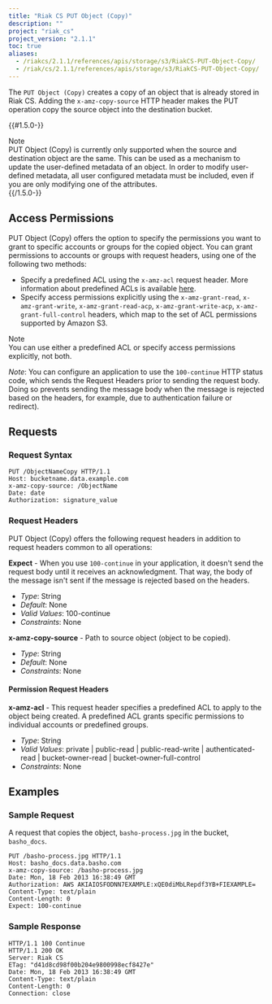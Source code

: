 ```yaml
---
title: "Riak CS PUT Object (Copy)"
description: ""
project: "riak_cs"
project_version: "2.1.1"
toc: true
aliases:
  - /riakcs/2.1.1/references/apis/storage/s3/RiakCS-PUT-Object-Copy/
  - /riak/cs/2.1.1/references/apis/storage/s3/RiakCS-PUT-Object-Copy/
---
```


The `PUT Object (Copy)` creates a copy of an object that is already stored in Riak CS. Adding the `x-amz-copy-source` HTTP header makes the PUT operation copy the source object into the destination bucket.

{{#1.5.0-}}

<div class="note">
<div class="title">Note</div>
PUT Object (Copy) is currently only supported when the source and destination object are the same. This can be used as a mechanism to update the user-defined metadata of an object. In order to modify user-defined metadata, all user configured metadata must be included, even if you are only modifying one of the attributes.
</div>
{{/1.5.0-}}

## Access Permissions

PUT Object (Copy) offers the option to specify the permissions you want to grant to specific accounts or groups for the copied object. You can grant permissions to accounts or groups with request headers, using one of the following two methods:

* Specify a predefined ACL using the `x-amz-acl` request header. More information about predefined ACLs is available [here](http://docs.amazonwebservices.com/AmazonS3/latest/dev/ACLOverview.html#CannedACL).
* Specify access permissions explicitly using the `x-amz-grant-read`, `x-amz-grant-write`, `x-amz-grant-read-acp`, `x-amz-grant-write-acp`, `x-amz-grant-full-control` headers, which map to the set of ACL permissions supported by Amazon S3.

<div class="note">
<div class="title">Note</div>
You can use either a predefined ACL or specify access permissions explicitly, not both.
</div>

*Note*: You can configure an application to use the `100-continue` HTTP status code, which sends the Request Headers prior to sending the request body. Doing so prevents sending the message body when the message is rejected based on the headers, for example, due to authentication failure or redirect).


## Requests

### Request Syntax

```
PUT /ObjectNameCopy HTTP/1.1
Host: bucketname.data.example.com
x-amz-copy-source: /ObjectName
Date: date
Authorization: signature_value
```

### Request Headers

PUT Object (Copy) offers the following request headers in addition to request headers common to all operations:

**Expect** - When you use `100-continue` in your application, it doesn't send the request body until it receives an acknowledgment. That way, the body of the message isn't sent if the message is rejected based on the headers.

* *Type*: String
* *Default*: None
* *Valid Values*: 100-continue
* *Constraints*: None

**x-amz-copy-source** - Path to source object (object to be copied).

* *Type*: String
* *Default*: None
* *Constraints*: None

#### Permission Request Headers

**x-amz-acl** - This request header specifies a predefined ACL to apply to the object being created. A predefined ACL grants specific permissions to individual accounts or predefined groups.

* *Type*: String
* *Valid Values*: private | public-read | public-read-write | authenticated-read | bucket-owner-read | bucket-owner-full-control
* *Constraints*: None

## Examples

### Sample Request

A request that copies the object, `basho-process.jpg` in the bucket, `basho_docs`.

```
PUT /basho-process.jpg HTTP/1.1
Host: basho_docs.data.basho.com
x-amz-copy-source: /basho-process.jpg
Date: Mon, 18 Feb 2013 16:38:49 GMT
Authorization: AWS AKIAIOSFODNN7EXAMPLE:xQE0diMbLRepdf3YB+FIEXAMPLE=
Content-Type: text/plain
Content-Length: 0
Expect: 100-continue
```

### Sample Response

```
HTTP/1.1 100 Continue
HTTP/1.1 200 OK
Server: Riak CS
ETag: "d41d8cd98f00b204e9800998ecf8427e"
Date: Mon, 18 Feb 2013 16:38:49 GMT
Content-Type: text/plain
Content-Length: 0
Connection: close
```
